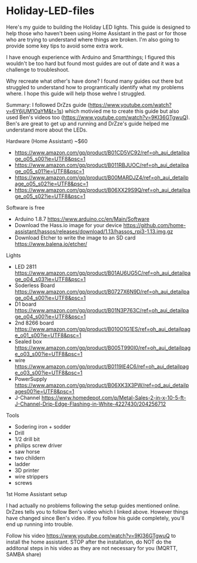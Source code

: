 # Holiday-LED-files

Here's my guide to building the Holiday LED lights.  This guide is designed to help those who haven't been using Home Assistant in the past or for those who are trying to understand where things are broken.  I'm also going to provide some key tips to avoid some extra work.

I have enough experience with Arduino and Smartthings; I figured this wouldn't be too hard but found most guides are out of date and it was a challenge to troubleshoot.  

Why recreate what other's have done? 
I found many guides out there but struggled to understand how to programtically identify what my problems where.  I hope this guide will help those wehre I struggled.

Summary:
I followed DrZzs guide (https://www.youtube.com/watch?v=6Y6jUM1OaYM&t=1s) which motivied me to create this guide but also used Ben's videos too (https://www.youtube.com/watch?v=9KI36GTgwuQ).  Ben's are great to get up and running and DrZze's guide helped me understand more about the LEDs.   

Hardware (Home Assistant) ~$60
- https://www.amazon.com/gp/product/B01CD5VC92/ref=oh_aui_detailpage_o05_s00?ie=UTF8&psc=1
- https://www.amazon.com/gp/product/B011RBJUOC/ref=oh_aui_detailpage_o05_s01?ie=UTF8&psc=1
- https://www.amazon.com/gp/product/B00MARDJZ4/ref=oh_aui_detailpage_o05_s02?ie=UTF8&psc=1
- https://www.amazon.com/gp/product/B06XX29S9Q/ref=oh_aui_detailpage_o05_s02?ie=UTF8&psc=1

Software is free
- Arduino 1.8.7 https://www.arduino.cc/en/Main/Software
- Download the Hass.io image for your device https://github.com/home-assistant/hassos/releases/download/1.13/hassos_rpi3-1.13.img.gz
- Download Etcher to write the image to an SD card https://www.balena.io/etcher/

Lights
- LED 2811 https://www.amazon.com/gp/product/B01AU6UG5C/ref=oh_aui_detailpage_o04_s03?ie=UTF8&psc=1
- Soderless Board https://www.amazon.com/gp/product/B0727X6N9D/ref=oh_aui_detailpage_o04_s00?ie=UTF8&psc=1
- D1 board https://www.amazon.com/gp/product/B01N3P763C/ref=oh_aui_detailpage_o04_s00?ie=UTF8&psc=1
- 2nd 8266 board https://www.amazon.com/gp/product/B010O1G1ES/ref=oh_aui_detailpage_o01_s00?ie=UTF8&psc=1
- Sealed box https://www.amazon.com/gp/product/B005T990I0/ref=oh_aui_detailpage_o03_s00?ie=UTF8&psc=1
- wire https://www.amazon.com/gp/product/B0119IE4C6/ref=oh_aui_detailpage_o03_s00?ie=UTF8&psc=1
- PowerSupply https://www.amazon.com/gp/product/B06XK3X3PW/ref=od_aui_detailpages00?ie=UTF8&psc=1
- J-Channel https://www.homedepot.com/p/Metal-Sales-2-in-x-10-5-ft-J-Channel-Drip-Edge-Flashing-in-White-4227430/204256712

Tools
- Sodering iron + sodder
- Drill
- 1/2 drill bit
- philips screw driver
- saw horse
- two childern
- ladder
- 3D printer
- wire strippers
- screws

1st Home Assistant setup

I had actually no problems following the setup guides mentioned online.  DrZzes tells you to follow Ben's video which I linked above.  However things have changed since Ben's video.  If you follow his guide completely, you'll end up running into trouble.

Follow his video https://www.youtube.com/watch?v=9KI36GTgwuQ to install the home assistant.  STOP after the installation, do NOT do the additonal steps in his video as they are not necessary for you (MQRTT, SAMBA share)







